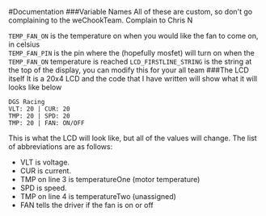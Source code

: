 #Documentation
###Variable Names
All of these are custom, so don't go complaining to the weChookTeam. Complain to Chris N  
  
`TEMP_FAN_ON` is the temperature on when you would like the fan to come on, in celsius  
`TEMP_FAN_PIN` is the pin where the (hopefully mosfet) will turn on when the `TEMP_FAN_ON` temperature is reached
`LCD_FIRSTLINE_STRING` is the string at the top of the display, you can modify this for your all team
###The LCD itself
It is a 20x4 LCD and the code that I have written will show what it will looks like below
```
DGS Racing
VLT: 20 | CUR: 20
TMP: 20 | SPD: 20
TMP: 20 | FAN: ON/OFF
```
This is what the LCD will look like, but all of the values will change. The list of abbreviations are as follows:
- VLT is voltage.
- CUR is current.
- TMP on line 3 is temperatureOne (motor temperature)
- SPD is speed.
- TMP on line 4 is temperatureTwo (unassigned)
- FAN tells the driver if the fan is on or off
